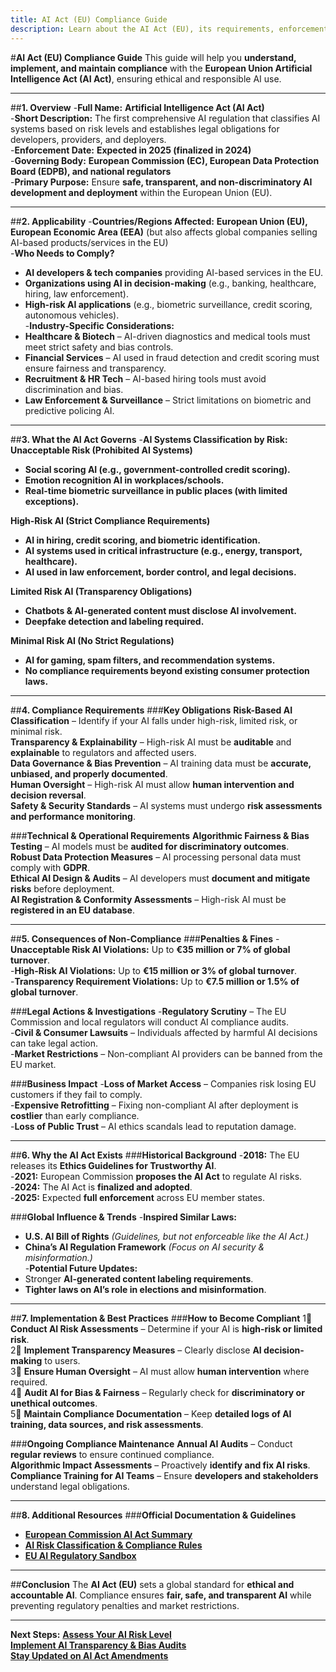 ```yaml
---
title: AI Act (EU) Compliance Guide
description: Learn about the AI Act (EU), its requirements, enforcement, and best practices for responsible AI development and deployment.
---
```


#**AI Act (EU) Compliance Guide**
This guide will help you **understand, implement, and maintain compliance** with the **European Union Artificial Intelligence Act (AI Act)**, ensuring ethical and responsible AI use.

---

##**1. Overview**
-**Full Name:** **Artificial Intelligence Act (AI Act)**  
-**Short Description:** The first comprehensive AI regulation that classifies AI systems based on risk levels and establishes legal obligations for developers, providers, and deployers.  
-**Enforcement Date:** **Expected in 2025 (finalized in 2024)**  
-**Governing Body:** **European Commission (EC), European Data Protection Board (EDPB), and national regulators**  
-**Primary Purpose:** Ensure **safe, transparent, and non-discriminatory AI development and deployment** within the European Union (EU).  

---

##**2. Applicability**
-**Countries/Regions Affected:** **European Union (EU), European Economic Area (EEA)** (but also affects global companies selling AI-based products/services in the EU)  
-**Who Needs to Comply?**  
  - **AI developers & tech companies** providing AI-based services in the EU.  
  - **Organizations using AI in decision-making** (e.g., banking, healthcare, hiring, law enforcement).  
  - **High-risk AI applications** (e.g., biometric surveillance, credit scoring, autonomous vehicles).  
-**Industry-Specific Considerations:**  
  - **Healthcare & Biotech** – AI-driven diagnostics and medical tools must meet strict safety and bias controls.  
  - **Financial Services** – AI used in fraud detection and credit scoring must ensure fairness and transparency.  
  - **Recruitment & HR Tech** – AI-based hiring tools must avoid discrimination and bias.  
  - **Law Enforcement & Surveillance** – Strict limitations on biometric and predictive policing AI.  

---

##**3. What the AI Act Governs**
-**AI Systems Classification by Risk:**  
   **Unacceptable Risk (Prohibited AI Systems)**  
  - **Social scoring AI (e.g., government-controlled credit scoring).**  
  - **Emotion recognition AI in workplaces/schools.**  
  - **Real-time biometric surveillance in public places (with limited exceptions).**  

   **High-Risk AI (Strict Compliance Requirements)**  
  - **AI in hiring, credit scoring, and biometric identification.**  
  - **AI systems used in critical infrastructure (e.g., energy, transport, healthcare).**  
  - **AI used in law enforcement, border control, and legal decisions.**  

   **Limited Risk AI (Transparency Obligations)**  
  - **Chatbots & AI-generated content must disclose AI involvement.**  
  - **Deepfake detection and labeling required.**  

   **Minimal Risk AI (No Strict Regulations)**  
  - **AI for gaming, spam filters, and recommendation systems.**  
  - **No compliance requirements beyond existing consumer protection laws.**  

---

##**4. Compliance Requirements**
###**Key Obligations**
 **Risk-Based AI Classification** – Identify if your AI falls under high-risk, limited risk, or minimal risk.  
 **Transparency & Explainability** – High-risk AI must be **auditable** and **explainable** to regulators and affected users.  
 **Data Governance & Bias Prevention** – AI training data must be **accurate, unbiased, and properly documented**.  
 **Human Oversight** – High-risk AI must allow **human intervention and decision reversal**.  
 **Safety & Security Standards** – AI systems must undergo **risk assessments and performance monitoring**.  

###**Technical & Operational Requirements**
 **Algorithmic Fairness & Bias Testing** – AI models must be **audited for discriminatory outcomes**.  
 **Robust Data Protection Measures** – AI processing personal data must comply with **GDPR**.  
 **Ethical AI Design & Audits** – AI developers must **document and mitigate risks** before deployment.  
 **AI Registration & Conformity Assessments** – High-risk AI must be **registered in an EU database**.  

---

##**5. Consequences of Non-Compliance**
###**Penalties & Fines**
-**Unacceptable Risk AI Violations:** Up to **€35 million or 7% of global turnover**.  
-**High-Risk AI Violations:** Up to **€15 million or 3% of global turnover**.  
-**Transparency Requirement Violations:** Up to **€7.5 million or 1.5% of global turnover**.  

###**Legal Actions & Investigations**
-**Regulatory Scrutiny** – The EU Commission and local regulators will conduct AI compliance audits.  
-**Civil & Consumer Lawsuits** – Individuals affected by harmful AI decisions can take legal action.  
-**Market Restrictions** – Non-compliant AI providers can be banned from the EU market.  

###**Business Impact**
-**Loss of Market Access** – Companies risk losing EU customers if they fail to comply.  
-**Expensive Retrofitting** – Fixing non-compliant AI after deployment is **costlier** than early compliance.  
-**Loss of Public Trust** – AI ethics scandals lead to reputation damage.  

---

##**6. Why the AI Act Exists**
###**Historical Background**
-**2018:** The EU releases its **Ethics Guidelines for Trustworthy AI**.  
-**2021:** European Commission **proposes the AI Act** to regulate AI risks.  
-**2024:** The AI Act is **finalized and adopted**.  
-**2025:** Expected **full enforcement** across EU member states.  

###**Global Influence & Trends**
-**Inspired Similar Laws:**  
  - **U.S. AI Bill of Rights** *(Guidelines, but not enforceable like the AI Act.)*  
  - **China’s AI Regulation Framework** *(Focus on AI security & misinformation.)*  
-**Potential Future Updates:**  
  - Stronger **AI-generated content labeling requirements**.  
  - **Tighter laws on AI’s role in elections and misinformation**.  

---

##**7. Implementation & Best Practices**
###**How to Become Compliant**
1⃣ **Conduct AI Risk Assessments** – Determine if your AI is **high-risk or limited risk**.  
2⃣ **Implement Transparency Measures** – Clearly disclose **AI decision-making** to users.  
3⃣ **Ensure Human Oversight** – AI must allow **human intervention** where required.  
4⃣ **Audit AI for Bias & Fairness** – Regularly check for **discriminatory or unethical outcomes**.  
5⃣ **Maintain Compliance Documentation** – Keep **detailed logs of AI training, data sources, and risk assessments**.  

###**Ongoing Compliance Maintenance**
 **Annual AI Audits** – Conduct **regular reviews** to ensure continued compliance.  
 **Algorithmic Impact Assessments** – Proactively **identify and fix AI risks**.  
 **Compliance Training for AI Teams** – Ensure **developers and stakeholders** understand legal obligations.  

---

##**8. Additional Resources**
###**Official Documentation & Guidelines**
- **[ European Commission AI Act Summary](https://ec.europa.eu/digital-strategy/)**  
- **[ AI Risk Classification & Compliance Rules](https://eur-lex.europa.eu/)**  
- **[ EU AI Regulatory Sandbox](https://digital-strategy.ec.europa.eu/)**  

---

##**Conclusion**
The **AI Act (EU)** sets a global standard for **ethical and accountable AI**. Compliance ensures **fair, safe, and transparent AI** while preventing regulatory penalties and market restrictions.

---

 **Next Steps:**
 **[Assess Your AI Risk Level](#)**  
 **[Implement AI Transparency & Bias Audits](#)**  
 **[Stay Updated on AI Act Amendments](#)**
